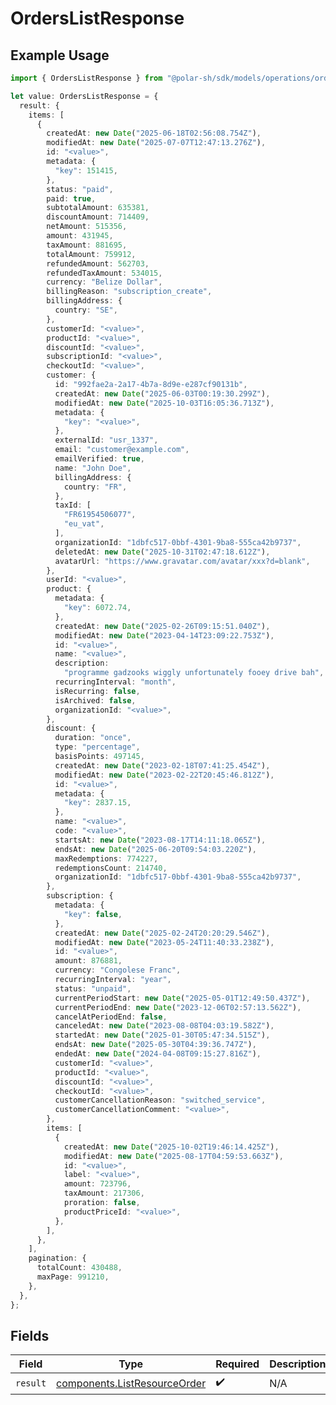 # OrdersListResponse

## Example Usage

```typescript
import { OrdersListResponse } from "@polar-sh/sdk/models/operations/orderslist.js";

let value: OrdersListResponse = {
  result: {
    items: [
      {
        createdAt: new Date("2025-06-18T02:56:08.754Z"),
        modifiedAt: new Date("2025-07-07T12:47:13.276Z"),
        id: "<value>",
        metadata: {
          "key": 151415,
        },
        status: "paid",
        paid: true,
        subtotalAmount: 635381,
        discountAmount: 714409,
        netAmount: 515356,
        amount: 431945,
        taxAmount: 881695,
        totalAmount: 759912,
        refundedAmount: 562703,
        refundedTaxAmount: 534015,
        currency: "Belize Dollar",
        billingReason: "subscription_create",
        billingAddress: {
          country: "SE",
        },
        customerId: "<value>",
        productId: "<value>",
        discountId: "<value>",
        subscriptionId: "<value>",
        checkoutId: "<value>",
        customer: {
          id: "992fae2a-2a17-4b7a-8d9e-e287cf90131b",
          createdAt: new Date("2025-06-03T00:19:30.299Z"),
          modifiedAt: new Date("2025-10-03T16:05:36.713Z"),
          metadata: {
            "key": "<value>",
          },
          externalId: "usr_1337",
          email: "customer@example.com",
          emailVerified: true,
          name: "John Doe",
          billingAddress: {
            country: "FR",
          },
          taxId: [
            "FR61954506077",
            "eu_vat",
          ],
          organizationId: "1dbfc517-0bbf-4301-9ba8-555ca42b9737",
          deletedAt: new Date("2025-10-31T02:47:18.612Z"),
          avatarUrl: "https://www.gravatar.com/avatar/xxx?d=blank",
        },
        userId: "<value>",
        product: {
          metadata: {
            "key": 6072.74,
          },
          createdAt: new Date("2025-02-26T09:15:51.040Z"),
          modifiedAt: new Date("2023-04-14T23:09:22.753Z"),
          id: "<value>",
          name: "<value>",
          description:
            "programme gadzooks wiggly unfortunately fooey drive bah",
          recurringInterval: "month",
          isRecurring: false,
          isArchived: false,
          organizationId: "<value>",
        },
        discount: {
          duration: "once",
          type: "percentage",
          basisPoints: 497145,
          createdAt: new Date("2023-02-18T07:41:25.454Z"),
          modifiedAt: new Date("2023-02-22T20:45:46.812Z"),
          id: "<value>",
          metadata: {
            "key": 2837.15,
          },
          name: "<value>",
          code: "<value>",
          startsAt: new Date("2023-08-17T14:11:18.065Z"),
          endsAt: new Date("2025-06-20T09:54:03.220Z"),
          maxRedemptions: 774227,
          redemptionsCount: 214740,
          organizationId: "1dbfc517-0bbf-4301-9ba8-555ca42b9737",
        },
        subscription: {
          metadata: {
            "key": false,
          },
          createdAt: new Date("2025-02-24T20:20:29.546Z"),
          modifiedAt: new Date("2023-05-24T11:40:33.238Z"),
          id: "<value>",
          amount: 876881,
          currency: "Congolese Franc",
          recurringInterval: "year",
          status: "unpaid",
          currentPeriodStart: new Date("2025-05-01T12:49:50.437Z"),
          currentPeriodEnd: new Date("2023-12-06T02:57:13.562Z"),
          cancelAtPeriodEnd: false,
          canceledAt: new Date("2023-08-08T04:03:19.582Z"),
          startedAt: new Date("2025-01-30T05:47:34.515Z"),
          endsAt: new Date("2025-05-30T04:39:36.747Z"),
          endedAt: new Date("2024-04-08T09:15:27.816Z"),
          customerId: "<value>",
          productId: "<value>",
          discountId: "<value>",
          checkoutId: "<value>",
          customerCancellationReason: "switched_service",
          customerCancellationComment: "<value>",
        },
        items: [
          {
            createdAt: new Date("2025-10-02T19:46:14.425Z"),
            modifiedAt: new Date("2025-08-17T04:59:53.663Z"),
            id: "<value>",
            label: "<value>",
            amount: 723796,
            taxAmount: 217306,
            proration: false,
            productPriceId: "<value>",
          },
        ],
      },
    ],
    pagination: {
      totalCount: 430488,
      maxPage: 991210,
    },
  },
};
```

## Fields

| Field                                                                        | Type                                                                         | Required                                                                     | Description                                                                  |
| ---------------------------------------------------------------------------- | ---------------------------------------------------------------------------- | ---------------------------------------------------------------------------- | ---------------------------------------------------------------------------- |
| `result`                                                                     | [components.ListResourceOrder](../../models/components/listresourceorder.md) | :heavy_check_mark:                                                           | N/A                                                                          |